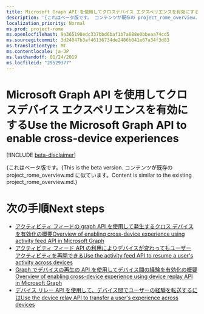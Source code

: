```yaml
---
title: Microsoft Graph API を使用してクロスデバイス エクスペリエンスを有効にする
description: '{これはベータ版です。 コンテンツが既存の project_rome_overview.md に似ています。'
localization_priority: Normal
ms.prod: project-rome
ms.openlocfilehash: 9a365198edc337bbd6baf1b7a688e0bbeaa74cd5
ms.sourcegitcommit: 3d24047b3af46136734de2486b041e67a34f3d83
ms.translationtype: MT
ms.contentlocale: ja-JP
ms.lasthandoff: 01/24/2019
ms.locfileid: "29529377"
---
```

# <a name="use-the-microsoft-graph-api-to-enable-cross-device-experiences"></a><span data-ttu-id="7c8ca-104">Microsoft Graph API を使用してクロスデバイス エクスペリエンスを有効にする</span><span class="sxs-lookup"><span data-stu-id="7c8ca-104">Use the Microsoft Graph API to enable cross-device experiences</span></span>

[!INCLUDE [beta-disclaimer](../../includes/beta-disclaimer.md)]

<span data-ttu-id="7c8ca-105">{これはベータ版です。</span><span class="sxs-lookup"><span data-stu-id="7c8ca-105">{This is the beta version.</span></span> <span data-ttu-id="7c8ca-106">コンテンツが既存の project_rome_overview.md に似ています。</span><span class="sxs-lookup"><span data-stu-id="7c8ca-106">Content is similar to the existing project_rome_overview.md.}</span></span>

# <a name="next-steps"></a><span data-ttu-id="7c8ca-107">次の手順</span><span class="sxs-lookup"><span data-stu-id="7c8ca-107">Next steps</span></span>

- [<span data-ttu-id="7c8ca-108">アクティビティ フィードの graph API を使用して発生するクロス デバイスを有効化の概要</span><span class="sxs-lookup"><span data-stu-id="7c8ca-108">Overview of enabling cross-device experience using activity feed API in Microsoft Graph</span></span>](/graph/activity-feed-concept-overview)
- [<span data-ttu-id="7c8ca-109">アクティビティ フィード API の利用によりデバイスが変わってもユーザー アクティビティを再開できる</span><span class="sxs-lookup"><span data-stu-id="7c8ca-109">Use the activity feed API to resume a user's activity across devices</span></span>](activity-feed-api-overview.md)
- [<span data-ttu-id="7c8ca-110">Graph でデバイスの再生の API を使用してデバイス間の経験を有効化の概要</span><span class="sxs-lookup"><span data-stu-id="7c8ca-110">Overview of enabling cross-device experience using device replay API in Microsoft Graph</span></span>](/graph/device-relay-concept-overview)
- [<span data-ttu-id="7c8ca-111">デバイス リレー API を使用して、デバイス間でユーザーの経験を転送するには</span><span class="sxs-lookup"><span data-stu-id="7c8ca-111">Use the device relay API to transfer a user's experience across devices</span></span>](device-relay-api-overview.md)
<!--
{
  "type": "#page.annotation",
  "suppressions": [
    "Error: /api-reference/beta/resources/cross-device-reference-overview.md:\r\n      Exception processing links.\r\n    System.ArgumentException: Link Definition was null. Link text: !INCLUDE [beta-disclaimer](../../includes/beta-disclaimer.md)\r\n      at ApiDoctor.Validation.DocFile.get_LinkDestinations()\r\n      at ApiDoctor.Validation.DocSet.ValidateLinks(Boolean includeWarnings, String[] relativePathForFiles, IssueLogger issues, Boolean requireFilenameCaseMatch, Boolean printOrphanedFiles)"
  ]
}
-->
